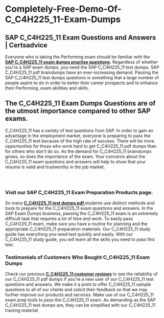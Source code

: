 # Completely-Free-Demo-Of-C_C4H225_11-Exam-Dumps
<h2><strong>SAP C_C4H225_11 Exam Questions and Answers | Certsadvice</strong></h2> <p>Everyone who is taking the Performing exam should be familiar with the <a href="http://www.certsadvice.com/sap/c_c4h225_11-practice-questions"><strong>SAP C_C4H225_11 exam dumps practise questions</strong></a>. Regardless of whether you&#39;re a SAP exam dumps, you need the SAP C_C4H225_11 test dumps. SAP C_C4H225_11 pdf braindumps have an ever-increasing demand. Passing the SAP C_C4H225_11 test dumps questions is something that a large number of people aspire to do in order to better their career prospects and to enhance their Performing ,exam abilities and skills.</p> <h2><strong>The C_C4H225_11 Exam Dumps Questions are of the utmost importance compared to other SAP exams.</strong></h2> <p>C_C4H225_11 has a variety of test questions from SAP. In order to gain an advantage in the employment market, everyone is preparing to pass the C_C4H225_11 test because of the high rate of success. There will be more opportunities for those who work hard to get C_C4H225_11 pdf dumps than for others who don&#39;t do so. As the demand for C_C4H225_11 braindumps grows, so does the importance of the exam. Your concerns about the C_C4H225_11 exam questions and answers will help to show that your resume is valid and trustworthy in the job market.</p> <p><a href="http://www.certsadvice.com/sap/c_c4h225_11-practice-questions" style="display: block; padding: 1em 0; text-align: center; "><img alt="" src="https://1.bp.blogspot.com/-RUOr8Wn-CRk/YUYAxC8kcHI/AAAAAAAAAnw/F7BbdI3tw8QDj5z8iX0vQAioQzKiUxduwCLcBGAsYHQ/s0/unnamed.jpg" /></a></p> <h3><strong>Visit our SAP C_C4H225_11 Exam Preparation Products page.</strong></h3> <p>So many <a href="http://www.certsadvice.com/sap/c_c4h225_11-practice-questions"><strong>C_C4H225_11 test dumps pdf </strong></a>students use distinct methods and tools to prepare for the C_C4H225_11 exam questions and answers. In the SAP Exam Dumps business, passing the C_C4H225_11 exam is an extremely difficult task that requires a lot of time and work. To easily pass C_C4H225_11 exam, make sure you have a routine for planning and the appropriate C_C4H225_11 preparation materials. Our C_C4H225_11 study guide has everything you need test quickly and easily. With our C_C4H225_11 study guide, you will learn all the skills you need to pass this test.</p> <h3><strong>Testimonials of Customers Who Bought C_C4H225_11 Exam Dumps</strong></h3> <p>Check our previous <a href="http://www.certsadvice.com/sap/c_c4h225_11-practice-questions"><strong>C_C4H225_11 customer reviews</strong></a> to see the reliability of our C_C4H225_11 pdf dumps if you&#39;re a new user of our C_C4H225_11 test questions and answers. We make it a point to offer C_C4H225_11 sample questions to all of our clients and solicit their feedback so that we may further improve our products and services. Make use of our C_C4H225_11 exam prep tools to pass the C_C4H225_11 exam. As demanding as the SAP C_C4H225_11 test dumps are, they can be simplified with our C_C4H225_11 training material.</p>
